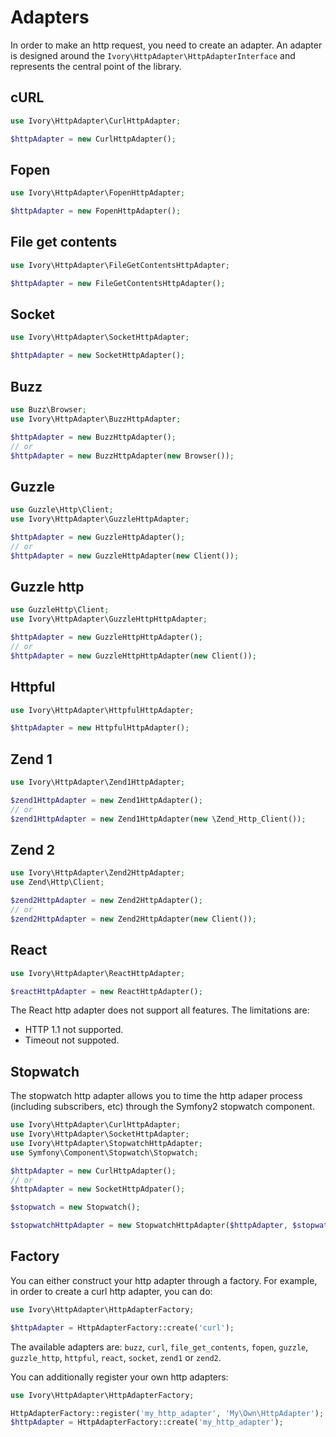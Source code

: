 # Adapters

In order to make an http request, you need to create an adapter. An adapter is designed around the
`Ivory\HttpAdapter\HttpAdapterInterface` and represents the central point of the library.

## cURL

``` php
use Ivory\HttpAdapter\CurlHttpAdapter;

$httpAdapter = new CurlHttpAdapter();
```

## Fopen

``` php
use Ivory\HttpAdapter\FopenHttpAdapter;

$httpAdapter = new FopenHttpAdapter();
```

## File get contents

``` php
use Ivory\HttpAdapter\FileGetContentsHttpAdapter;

$httpAdapter = new FileGetContentsHttpAdapter();
```

## Socket

``` php
use Ivory\HttpAdapter\SocketHttpAdapter;

$httpAdapter = new SocketHttpAdapter();
```

## Buzz

``` php
use Buzz\Browser;
use Ivory\HttpAdapter\BuzzHttpAdapter;

$httpAdapter = new BuzzHttpAdapter();
// or
$httpAdapter = new BuzzHttpAdapter(new Browser());
```

## Guzzle

``` php
use Guzzle\Http\Client;
use Ivory\HttpAdapter\GuzzleHttpAdapter;

$httpAdapter = new GuzzleHttpAdapter();
// or
$httpAdapter = new GuzzleHttpAdapter(new Client());
```

## Guzzle http

``` php
use GuzzleHttp\Client;
use Ivory\HttpAdapter\GuzzleHttpHttpAdapter;

$httpAdapter = new GuzzleHttpHttpAdapter();
// or
$httpAdapter = new GuzzleHttpHttpAdapter(new Client());
```

## Httpful

``` php
use Ivory\HttpAdapter\HttpfulHttpAdapter;

$httpAdapter = new HttpfulHttpAdapter();
```

## Zend 1

``` php
use Ivory\HttpAdapter\Zend1HttpAdapter;

$zend1HttpAdapter = new Zend1HttpAdapter();
// or
$zend1HttpAdapter = new Zend1HttpAdapter(new \Zend_Http_Client());
```

## Zend 2

``` php
use Ivory\HttpAdapter\Zend2HttpAdapter;
use Zend\Http\Client;

$zend2HttpAdapter = new Zend2HttpAdapter();
// or
$zend2HttpAdapter = new Zend2HttpAdapter(new Client());
```

## React

``` php
use Ivory\HttpAdapter\ReactHttpAdapter;

$reactHttpAdapter = new ReactHttpAdapter();
```

The React http adapter does not support all features. The limitations are:

 * HTTP 1.1 not supported.
 * Timeout not suppoted.

## Stopwatch

The stopwatch http adapter allows you to time the http adaper process (including subscribers, etc) through the Symfony2
stopwatch component.

``` php
use Ivory\HttpAdapter\CurlHttpAdapter;
use Ivory\HttpAdapter\SocketHttpAdapter;
use Ivory\HttpAdapter\StopwatchHttpAdapter;
use Symfony\Component\Stopwatch\Stopwatch;

$httpAdapter = new CurlHttpAdapter();
// or
$httpAdapter = new SocketHttpAdpater();

$stopwatch = new Stopwatch();

$stopwatchHttpAdapter = new StopwatchHttpAdapter($httpAdapter, $stopwatch);
```

## Factory

You can either construct your http adapter through a factory. For example, in order to create a curl http adapter, you
can do:

``` php
use Ivory\HttpAdapter\HttpAdapterFactory;

$httpAdapter = HttpAdapterFactory::create('curl');
```

The available adapters are: `buzz`, `curl`, `file_get_contents`, `fopen`, `guzzle`, `guzzle_http`, `httpful`, `react`,
`socket`, `zend1` or `zend2`.

You can additionally register your own http adapters:

``` php
use Ivory\HttpAdapter\HttpAdapterFactory;

HttpAdapterFactory::register('my_http_adapter', 'My\Own\HttpAdapter');
$httpAdapter = HttpAdapterFactory::create('my_http_adapter');
```
